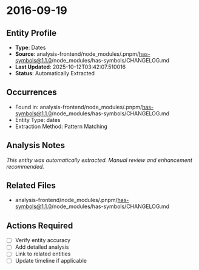 # 2016-09-19

## Entity Profile
- **Type**: Dates
- **Source**: analysis-frontend/node_modules/.pnpm/has-symbols@1.1.0/node_modules/has-symbols/CHANGELOG.md
- **Last Updated**: 2025-10-12T03:42:07.510016
- **Status**: Automatically Extracted

## Occurrences
- Found in: analysis-frontend/node_modules/.pnpm/has-symbols@1.1.0/node_modules/has-symbols/CHANGELOG.md
- Entity Type: dates
- Extraction Method: Pattern Matching

## Analysis Notes
*This entity was automatically extracted. Manual review and enhancement recommended.*

## Related Files
- analysis-frontend/node_modules/.pnpm/has-symbols@1.1.0/node_modules/has-symbols/CHANGELOG.md

## Actions Required
- [ ] Verify entity accuracy
- [ ] Add detailed analysis
- [ ] Link to related entities
- [ ] Update timeline if applicable
